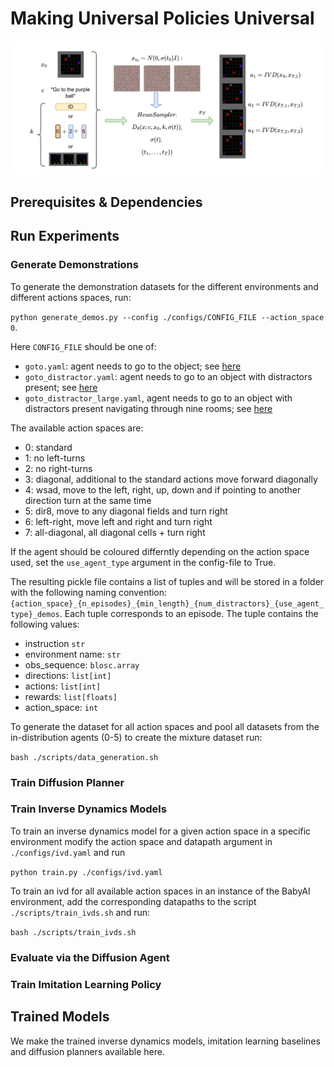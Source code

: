 # Making Universal Policies Universal

![method overview](./assets/overview_method.png)

## Prerequisites & Dependencies

## Run Experiments 

### Generate Demonstrations 

To generate the demonstration datasets for the different environments and different actions spaces, run:

`python generate_demos.py --config ./configs/CONFIG_FILE --action_space 0`.

Here `CONFIG_FILE` should be one of:
- `goto.yaml`: agent needs to go to the object; see [here](https://minigrid.farama.org/environments/babyai/GoToObj/)
- `goto_distractor.yaml`: agent needs to go to an object with distractors present; see [here](https://minigrid.farama.org/environments/babyai/GoToLocal/)
- `goto_distractor_large.yaml`, agent needs to go to an object with distractors present navigating through nine rooms; see [here](https://minigrid.farama.org/environments/babyai/GoTo/)

The available action spaces are:

- 0: standard 
- 1: no left-turns
- 2: no right-turns
- 3: diagonal, additional to the standard actions move forward diagonally
- 4: wsad, move to the left, right, up, down and if pointing to another direction turn at the same time
- 5: dir8, move to any diagonal fields and turn right
- 6: left-right, move left and right and turn right
- 7: all-diagonal, all diagonal cells + turn right

If the agent should be coloured differntly depending on the action space used, set the `use_agent_type` argument in the config-file to True. 

The resulting pickle file contains a list of tuples and will be stored in a folder with the following naming convention: `{action_space}_{n_episodes}_{min_length}_{num_distractors}_{use_agent_type}_demos`. Each tuple corresponds to an episode. The tuple contains the following values:

- instruction `str`
- environment name: `str`
- obs_sequence: `blosc.array`
- directions: `list[int]`
- actions: `list[int]`
- rewards: `list[floats]`
- action_space: `int`

To generate the dataset for all action spaces and pool all datasets from the in-distribution agents (0-5) to create the mixture dataset run:

`bash ./scripts/data_generation.sh`

### Train Diffusion Planner

### Train Inverse Dynamics Models 

To train an inverse dynamics model for a given action space in a specific environment modify the action space and datapath argument in `./configs/ivd.yaml` and run 

`python train.py ./configs/ivd.yaml`

To train an ivd for all available action spaces in an instance of the BabyAI environment, add the corresponding datapaths to the script `./scripts/train_ivds.sh` and run:

`bash ./scripts/train_ivds.sh`

### Evaluate via the Diffusion Agent

### Train Imitation Learning Policy

## Trained Models 

We make the trained inverse dynamics models, imitation learning baselines and diffusion planners available here.



